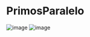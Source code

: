 # PrimosParalelo
![image](https://github.com/lopo-victor/PrimosParalelo/assets/126673325/7b9e41e0-a9a6-4dbe-b7ce-0b6c77768014)
![image](https://github.com/lopo-victor/PrimosParalelo/assets/126673325/d6fc7b32-0f3c-4674-aa7d-f75761b07781)

